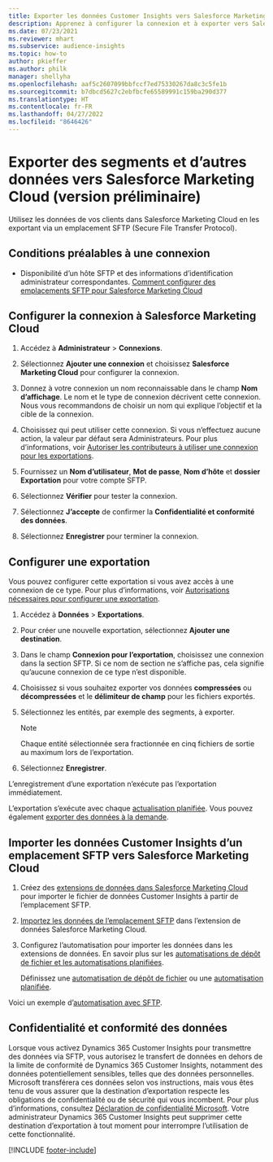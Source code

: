 ```yaml
---
title: Exporter les données Customer Insights vers Salesforce Marketing Cloud
description: Apprenez à configurer la connexion et à exporter vers Salesforce Marketing Cloud.
ms.date: 07/23/2021
ms.reviewer: mhart
ms.subservice: audience-insights
ms.topic: how-to
author: pkieffer
ms.author: philk
manager: shellyha
ms.openlocfilehash: aaf5c2607099bbfccf7ed75330267da8c3c5fe1b
ms.sourcegitcommit: b7dbcd5627c2ebfbcfe65589991c159ba290d377
ms.translationtype: HT
ms.contentlocale: fr-FR
ms.lasthandoff: 04/27/2022
ms.locfileid: "8646426"
---
```

# <a name="export-segments-and-other-data-to-salesforce-marketing-cloud-preview"></a>Exporter des segments et d’autres données vers Salesforce Marketing Cloud (version préliminaire)

Utilisez les données de vos clients dans Salesforce Marketing Cloud en les exportant via un emplacement SFTP (Secure File Transfer Protocol).

## <a name="prerequisites-for-connection"></a>Conditions préalables à une connexion

- Disponibilité d’un hôte SFTP et des informations d’identification administrateur correspondantes. [Comment configurer des emplacements SFTP pour Salesforce Marketing Cloud](https://help.salesforce.com/articleView?id=sf.mc_es_configure_enhanced_ftp.htm&type=5) 

## <a name="set-up-the-connection-to-salesforce-marketing-cloud"></a>Configurer la connexion à Salesforce Marketing Cloud

1. Accédez à **Administrateur** > **Connexions**.

1. Sélectionnez **Ajouter une connexion** et choisissez **Salesforce Marketing Cloud** pour configurer la connexion.

1. Donnez à votre connexion un nom reconnaissable dans le champ **Nom d’affichage**. Le nom et le type de connexion décrivent cette connexion. Nous vous recommandons de choisir un nom qui explique l’objectif et la cible de la connexion.

1. Choisissez qui peut utiliser cette connexion. Si vous n’effectuez aucune action, la valeur par défaut sera Administrateurs. Pour plus d’informations, voir [Autoriser les contributeurs à utiliser une connexion pour les exportations](connections.md#allow-contributors-to-use-a-connection-for-exports).

1. Fournissez un **Nom d’utilisateur**, **Mot de passe**, **Nom d’hôte** et **dossier Exportation** pour votre compte SFTP.

1. Sélectionnez **Vérifier** pour tester la connexion.

1. Sélectionnez **J’accepte** de confirmer la **Confidentialité et conformité des données**.

1. Sélectionnez **Enregistrer** pour terminer la connexion.

## <a name="configure-an-export"></a>Configurer une exportation

Vous pouvez configurer cette exportation si vous avez accès à une connexion de ce type. Pour plus d’informations, voir [Autorisations nécessaires pour configurer une exportation](export-destinations.md#set-up-a-new-export).

1. Accédez à **Données** > **Exportations**.

1. Pour créer une nouvelle exportation, sélectionnez **Ajouter une destination**.

1. Dans le champ **Connexion pour l’exportation**, choisissez une connexion dans la section SFTP. Si ce nom de section ne s’affiche pas, cela signifie qu’aucune connexion de ce type n’est disponible.

1. Choisissez si vous souhaitez exporter vos données **compressées** ou **décompressées** et le **délimiteur de champ** pour les fichiers exportés.

1. Sélectionnez les entités, par exemple des segments, à exporter.

   > [!NOTE]
   > Chaque entité sélectionnée sera fractionnée en cinq fichiers de sortie au maximum lors de l’exportation. 

1. Sélectionnez **Enregistrer**.

L’enregistrement d’une exportation n’exécute pas l’exportation immédiatement.

L’exportation s’exécute avec chaque [actualisation planifiée](system.md#schedule-tab). Vous pouvez également [exporter des données à la demande](export-destinations.md#run-exports-on-demand). 

## <a name="import-customer-insights-data-from-sftp-location-to-salesforce-marketing-cloud"></a>Importer les données Customer Insights d’un emplacement SFTP vers Salesforce Marketing Cloud

1. Créez des [extensions de données dans Salesforce Marketing Cloud](https://help.salesforce.com/articleView?id=sf.mc_es_create_data_extension.htm&type=5) pour importer le fichier de données Customer Insights à partir de l’emplacement SFTP.

2. [Importez les données de l’emplacement SFTP](https://help.salesforce.com/articleView?id=sf.mc_es_import_data_extension_classic.htm&type=5) dans l’extension de données Salesforce Marketing Cloud. 

3. Configurez l’automatisation pour importer les données dans les extensions de données. En savoir plus sur les [automatisations de dépôt de fichier et les automatisations planifiées](https://help.salesforce.com/articleView?id=sf.mc_as_triggered_automations.htm&type=5).

   Définissez une [automatisation de dépôt de fichier](https://help.salesforce.com/articleView?id=sf.mc_as_define_a_triggered_automation.htm&type=5) ou une [automatisation planifiée](https://help.salesforce.com/articleView?id=sf.mc_as_define_a_scheduled_automation.htm&type=5). 

Voici un exemple d’[automatisation avec SFTP](https://help.salesforce.com/articleView?id=sf.mc_as_ftp_and_triggered_automation_scenario.htm&type=5).

## <a name="data-privacy-and-compliance"></a>Confidentialité et conformité des données

Lorsque vous activez Dynamics 365 Customer Insights pour transmettre des données via SFTP, vous autorisez le transfert de données en dehors de la limite de conformité de Dynamics 365 Customer Insights, notamment des données potentiellement sensibles, telles que des données personnelles. Microsoft transférera ces données selon vos instructions, mais vous êtes tenu de vous assurer que la destination d’exportation respecte les obligations de confidentialité ou de sécurité qui vous incombent. Pour plus d’informations, consultez [Déclaration de confidentialité Microsoft](https://go.microsoft.com/fwlink/?linkid=396732).
Votre administrateur Dynamics 365 Customer Insights peut supprimer cette destination d’exportation à tout moment pour interrompre l’utilisation de cette fonctionnalité.

[!INCLUDE [footer-include](includes/footer-banner.md)]
